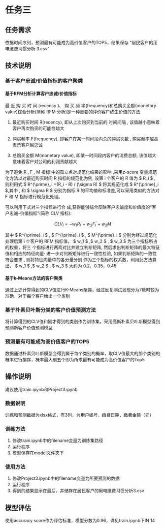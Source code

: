 # 任务三

## 任务需求

依据时间序列，预测最有可能成为高价值客户的TOP5，结果保存 “居民客户的用电缴费习惯分析 3.csv”

## 技术说明

### 基于客户忠诚/价值指标的客户聚类

#### 基于RFM分析计算客户忠诚/价值指标

最 近 购 买 时 间 (recency )、 购 买 频 率(frequency)和总购买金额(monetary value)综合分析(简称 RFM 分析)是一种重要的评价客户终生价值的方法

1. 最近购买时间 R(recency), 即从上次购买到当前的 时间间隔 , 该值越小意味着客户再次购买的可能性越大 

2. 购买频率 F(frequency), 即客户在某一时间段内总的购买次数 , 购买频率越高表示客户越忠诚 

3. 总购买金额 M(monetary value), 即某一时间段内客户的消费总额, 该值越大意味着客户对公司的利润贡献越大

为了避免 R , F , M 指标 中的孤立点对规范化结果的影响 ,采用z-score 变量规范化方法以对最近购买时间 R 指标的规范化为例, 设第 i 个客户的 R 值为 $ R_i $ , 则利用式 $ R^{\prime}_i =(R_i - R) / (\sigma R) $ 将其规范化成 $ R^{\prime}_i $,其中 , 和 $ \sigma R $ 分别为指标 R 的平均值和标准差,可以采用类似的方法对 F 和 M 指标进行规范化处理。

可以利用下式对三个指标进行合 成,获得能够综合反映客户忠诚度和价值度的“客 户忠诚-价值指标”(简称 CLV 指标):

$$ CLV_{i} = -w_1R^{\prime}_i +w_2F^{\prime}_i +w_2M $$

其中 $ R^{\prime}_i $ , $ F^{\prime}_i $ , $ M^{\prime}_i $  分别为经过规范化处理后第 i 个客户的 RFM 指标值， $ w_1 $ ,$ w_2 $ , $ w_3 $ 为三个指标所占的权重，将三
个指标进行两两对比并建立判断矩阵, 然后求出判断矩阵的最大特征值和相应的特征向量· 进一步对判断矩阵进行一致性检验, 如果判断矩阵的一致性符合要求 , 则将特征向量中的各分量分别
作为三个指标的权系数，利用此方法算出， $ w_1 $ ,$ w_2 $ , $ w_3 $ 大约为 0.2，0.35，0.45

#### 基于k-Means方法的客户聚类

通过上述计算得到的CLV值进行K-Means聚类，经过反复测试发现分为7簇时较为准确，对于每个客户给出一个类别

### 基于朴素贝叶斯分类的客户价值预测方法

将计算得到的CLV值和刚才得到的类别作为训练集，采用高斯朴素贝叶斯模型得到预测新客户价值预测模型

### 预测最有可能成为高价值客户的TOP5

数据通过朴素贝叶斯模型会得到属于每个类别的概率，取CLV值最大的那个类别的概率进行排序，概率最大前五个即为所求最有可能成为高价值客户的Top5

## 操作说明

建议使用train.ipynb和Project3.ipynb

### 数据说明

训练和预测数据为xlsx格式，有3列，为用户编号，缴费日期，缴费金额（元）

### 训练方法

1. 修改train.ipynb中的filename变量为训练集路径
2. 运行程序
3. 模型保存在model文件夹下

### 使用方法

1. 修改Project3.ipynb中的filename变量为所要预测的数据
2. 运行程序
3. 得到的结果显示在最后，并储存在居民客户的用电缴费习惯分析3.csv

## 模型评估

使用accuracy score作为评估标准，模型分数为0.96，详见train.ipynb下IN 14
